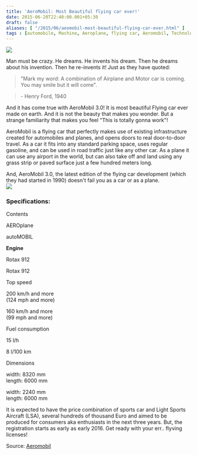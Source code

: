 ```yaml
---
title: 'AeroMobil: Most Beautiful flying car ever!'
date: 2015-06-20T22:40:00.001+05:30
draft: false
aliases: [ "/2015/06/aeomobil-most-beautiful-flying-car-ever.html" ]
tags : [automobile, Machine, Aeroplane, flying car, Aeromobil, Technology]
---
```


![](https://www.aeromobil.com/assets/gallery/am_foto_01.jpg)

  
Man must be crazy. He dreams. He invents his dream. Then he dreams about his invention. Then he re-invents it! Just as they have quoted:  
  

> "Mark my word: A combination of Airplane and Motor car is coming. You may smile but it will come".

> \- Henry Ford, 1940

And it has come true with AeroMobil 3.0! It is most beautiful Flying car ever made on earth. And it is not the beauty that makes you wonder. But a strange familiarity that makes you feel "This is totally gonna work"!  
  
AeroMobil is a flying car that perfectly makes use of existing infrastructure created for automobiles and planes, and opens doors to real door-to-door travel. As a car it fits into any standard parking space, uses regular gasoline, and can be used in road traffic just like any other car. As a plane it can use any airport in the world, but can also take off and land using any grass strip or paved surface just a few hundred meters long.  
  
And, AeroMobil 3.0, the latest edition of the flying car development (which they had started in 1990) doesn't fail you as a car or as a plane.  
![](https://www.aeromobil.com/assets/gallery/am_foto_02.jpg)

### Specifications:

Contents

AEROplane

autoMOBIL

**Engine**

Rotax 912

Rotax 912

Top speed

200 km/h and more  
(124 mph and more)

160 km/h and more  
(99 mph and more)

Fuel consumption

15 l/h

8 l/100 km

Dimensions

width: 8320 mm  
length: 6000 mm

width: 2240 mm  
length: 6000 mm

  

It is expected to have the price combination of sports car and Light Sports Aircraft (LSA), several hundreds of thousand Euro and aimed to be produced for consumers aka enthusiasts in the next three years. But, the registration starts as early as early 2016. Get ready with your err.. flyving licenses!

  

Source: [Aeromobil](https://www.aeromobil.com/)
